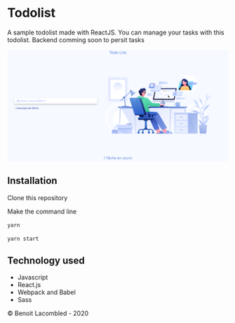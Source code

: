 # Todolist

A sample todolist made with ReactJS.
You can manage your tasks with this todolist.
Backend comming soon to persit tasks

![alt text](https://github.com/benlac/todolist/blob/master/screen.png?raw=true)

## Installation

Clone this repository

Make the command line

```bash
yarn
```

```bash
yarn start
```

## Technology used

- Javascript
- React.js
- Webpack and Babel
- Sass

© Benoit Lacombled - 2020